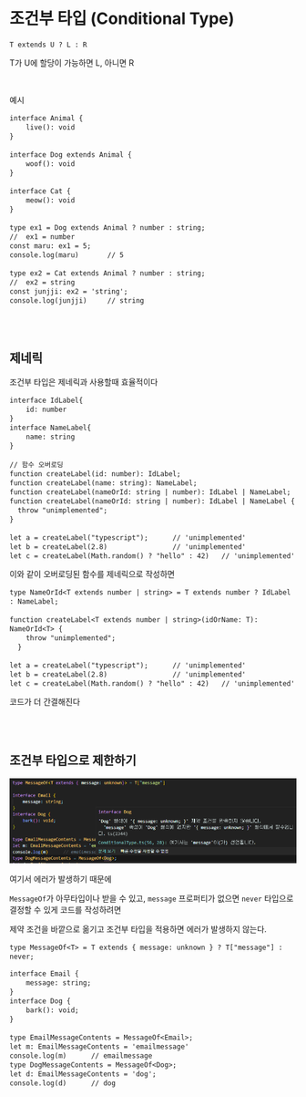 # 조건부 타입 (Conditional Type)

```tsx
T extends U ? L : R
```

T가 U에 할당이 가능하면 L, 아니면 R

<br>

예시

```tsx
interface Animal {
    live(): void
}

interface Dog extends Animal {
    woof(): void
}

interface Cat {
    meow(): void
}

type ex1 = Dog extends Animal ? number : string;
//  ex1 = number
const maru: ex1 = 5;
console.log(maru)       // 5

type ex2 = Cat extends Animal ? number : string;
//  ex2 = string
const junjji: ex2 = 'string';
console.log(junjji)     // string
```

<br>


<br>

## 제네릭

조건부 타입은 제네릭과 사용할때 효율적이다

```tsx
interface IdLabel{
    id: number
}
interface NameLabel{
    name: string
}

// 함수 오버로딩
function createLabel(id: number): IdLabel;
function createLabel(name: string): NameLabel;
function createLabel(nameOrId: string | number): IdLabel | NameLabel;
function createLabel(nameOrId: string | number): IdLabel | NameLabel {
  throw "unimplemented";
}

let a = createLabel("typescript");      // 'unimplemented'
let b = createLabel(2.8)                // 'unimplemented'
let c = createLabel(Math.random() ? "hello" : 42)   // 'unimplemented'
```

이와 같이 오버로딩된 함수를 제네릭으로 작성하면

```tsx
type NameOrId<T extends number | string> = T extends number ? IdLabel : NameLabel;

function createLabel<T extends number | string>(idOrName: T): NameOrId<T> {
    throw "unimplemented";
  }

let a = createLabel("typescript");      // 'unimplemented'
let b = createLabel(2.8)                // 'unimplemented'
let c = createLabel(Math.random() ? "hello" : 42)   // 'unimplemented'
```

코드가 더 간결해진다

<br>


<br>

## 조건부 타입으로 제한하기

![Untitled](./img/conditionstrict.PNG)

여기서 에러가 발생하기 때문에

`MessageOf`가 아무타입이나 받을 수 있고, `message` 프로퍼티가 없으면 `never` 타입으로 결정할 수 있게 코드를 작성하려면

제약 조건을 바깥으로 옮기고 조건부 타입을 적용하면 에러가 발생하지 않는다.

```tsx
type MessageOf<T> = T extends { message: unknown } ? T["message"] : never;
```

```tsx
interface Email {
    message: string;
}
interface Dog {
    bark(): void;
}

type EmailMessageContents = MessageOf<Email>;
let m: EmailMessageContents = 'emailmessage'
console.log(m)      // emailmessage
type DogMessageContents = MessageOf<Dog>;
let d: EmailMessageContents = 'dog';
console.log(d)      // dog
```
